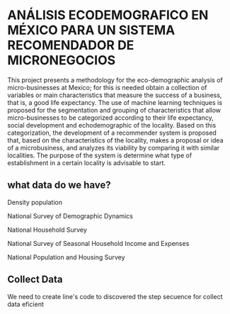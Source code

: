 # **ANÁLISIS ECODEMOGRAFICO EN MÉXICO PARA UN SISTEMA RECOMENDADOR DE MICRONEGOCIOS**

This project presents a methodology for the eco-demographic analysis of micro-businesses at Mexico; for this is needed obtain a collection of variables or main characteristics that measure the success of a business, that is, a good life expectancy. The use of machine learning techniques is proposed for the segmentation and grouping of characteristics that allow micro-businesses to be categorized according to their life expectancy, social development and echodemographic of the locality. Based on this categorization, the development of a recommender system is proposed that, based on the characteristics of the locality, makes a proposal or idea of a microbusiness, and analyzes its viability by comparing it with similar localities. The purpose of the system  is determine what type of establishment in a certain locality is advisable to start.

## what data do we have?

Density population

National Survey of Demographic Dynamics

National Household Survey

National Survey of Seasonal Household Income and Expenses

National Population and Housing Survey

## Collect Data

We need to create line's code to discovered the step secuence for collect data eficient